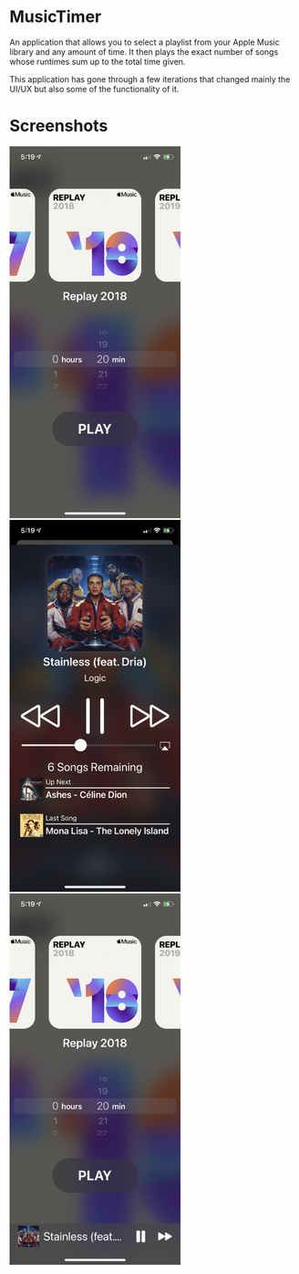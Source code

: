 # MusicTimer
An application that allows you to select a playlist from your Apple Music library and any amount of time. It then plays the exact number of songs whose runtimes sum up to the total time given.

This application has gone through a few iterations that changed mainly the UI/UX but also some of the functionality of it.

# Screenshots
<img src="images/mainscreen.png" width="300"> <img src="images/nowplayingscreen.png" width="300"> <img src="images/mainscreenwithminiplayer.png" width="300">

